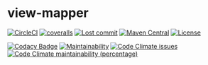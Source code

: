 # view-mapper

[![CircleCI](https://dl.circleci.com/status-badge/img/gh/leeonky/view-mapper/tree/master.svg?style=svg)](https://dl.circleci.com/status-badge/redirect/gh/leeonky/view-mapper/tree/master)
[![coveralls](https://img.shields.io/coveralls/github/leeonky/view-mapper.svg)](https://coveralls.io/github/leeonky/view-mapper)
[![Lost commit](https://img.shields.io/github/last-commit/leeonky/view-mapper.svg)](https://github.com/leeonky/view-mapper)
[![Maven Central](https://img.shields.io/maven-central/v/com.github.leeonky/view-mapper.svg)](https://search.maven.org/artifact/com.github.leeonky/view-mapper)
[![License](https://img.shields.io/badge/License-Apache%202.0-blue.svg)](https://opensource.org/licenses/Apache-2.0)

[![Codacy Badge](https://api.codacy.com/project/badge/Grade/1da1ddcf47c6469491cf79a085939fd0)](https://www.codacy.com/app/leeonky/view-mapper?utm_source=github.com&amp;utm_medium=referral&amp;utm_content=leeonky/view-mapper&amp;utm_campaign=Badge_Grade)
[![Maintainability](https://api.codeclimate.com/v1/badges/705feeca2310821bf688/maintainability)](https://codeclimate.com/github/leeonky/view-mapper/maintainability)
[![Code Climate issues](https://img.shields.io/codeclimate/issues/leeonky/view-mapper.svg)](https://codeclimate.com/github/leeonky/view-mapper/maintainability)
[![Code Climate maintainability (percentage)](https://img.shields.io/codeclimate/maintainability-percentage/leeonky/view-mapper.svg)](https://codeclimate.com/github/leeonky/view-mapper/maintainability)
